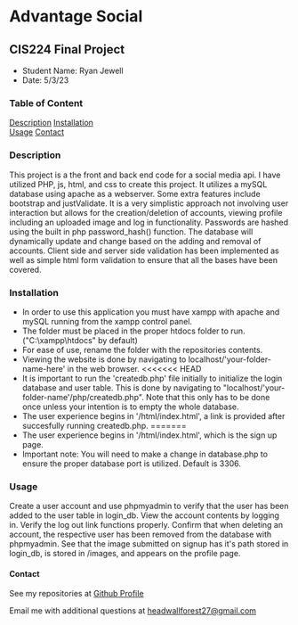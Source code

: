 # Advantage Social

## CIS224 Final Project
- Student Name: Ryan Jewell
- Date: 5/3/23
    
### Table of Content
[Description](#description)
[Installation](#installation)    
[Usage](#usage)
[Contact](#contact)

### Description

This project is a the front and back end code for a social media api. I have utilized PHP, js, html, and css to create this project. It utilizes a mySQL database using apache as a webserver. Some extra features include bootstrap and justValidate. It is a very simplistic approach not involving user interaction but allows for the creation/deletion of accounts, viewing profile including an uploaded image and log in functionality. Passwords are hashed using the built in php password_hash() function. The database will dynamically update and change based on the adding and removal of accounts. Client side and server side validation has been implemented as well as simple html form validation to ensure that all the bases have been covered.

### Installation

* In order to use this application you must have xampp with apache and mySQL running from the xampp control panel.
* The folder must be placed in the proper htdocs folder to run. ("C:\xampp\htdocs" by default) 
* For ease of use, rename the folder with the repositories contents.   
* Viewing the website is done by navigating to localhost/'your-folder-name-here' in the web browser.
<<<<<<< HEAD
* It is important to run the 'createdb.php' file initially to initialize the login database and user table. This is done by navigating to 
"localhost/'your-folder-name'/php/createdb.php". Note that this only has to be done once unless your intention is to empty the whole database.
* The user experience begins in '/html/index.html', a link is provided after succesfully running createdb.php.
=======
* The user experience begins in '/html/index.html', which is the sign up page.
* Important note: You will need to make a change in database.php to ensure the proper database port is utilized. Default is 3306.

### Usage

Create a user account and use phpmyadmin to verify that the user has been added to the user table in login_db. 
View the account contents by logging in. 
Verify the log out link functions properly.
Confirm that when deleting an account, the respective user has been removed from the database with phpmyadmin.
See that the image submitted on signup has it's path stored in login_db, is stored in /images, and appears on the profile page.
   
#### Contact

See my repositories at [Github Profile](https://github.com/rjewell859)

Email me with additional questions at headwallforest27@gmail.com
